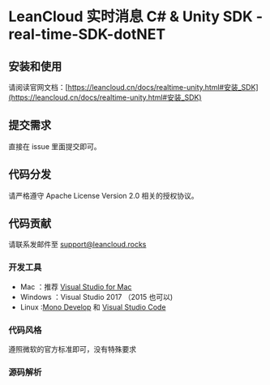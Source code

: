 # LeanCloud 实时消息 C# & Unity SDK - real-time-SDK-dotNET

## 安装和使用
请阅读官网文档：[https://leancloud.cn/docs/realtime-unity.html#安装_SDK](https://leancloud.cn/docs/realtime-unity.html#安装_SDK)

## 提交需求
直接在 issue 里面提交即可。

## 代码分发
请严格遵守 Apache License Version 2.0 相关的授权协议。

## 代码贡献
请联系发邮件至 support@leancloud.rocks

### 开发工具

- Mac ：推荐 [Visual Studio for Mac](https://www.visualstudio.com/vs/visual-studio-mac/)
- Windows ：Visual Studio 2017 （2015 也可以)
- Linux :[Mono Develop](http://www.monodevelop.com/download/) 和 [Visual Studio Code](https://code.visualstudio.com/download)

### 代码风格
遵照微软的官方标准即可，没有特殊要求

### 源码解析









